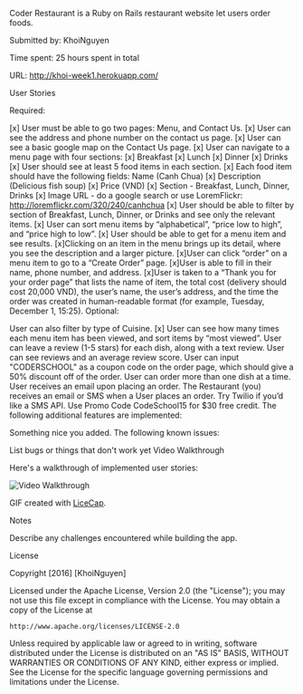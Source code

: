 Coder Restaurant is a Ruby on Rails restaurant website let users order foods.

Submitted by: KhoiNguyen

Time spent: 25 hours spent in total

URL: http://khoi-week1.herokuapp.com/

User Stories

Required:

[x] User must be able to go two pages: Menu, and Contact Us.
[x] User can see the address and phone number on the contact us page.
[x] User can see a basic google map on the Contact Us page.
[x] User can navigate to a menu page with four sections:
	[x] Breakfast
	[x] Lunch
	[x] Dinner
 	[x]	Drinks
[x] User should see at least 5 food items in each section.
[x] Each food item should have the following fields:
	 Name (Canh Chua)
	[x] Description (Delicious fish soup)
	[x] Price (VND)
	[x]	Section - Breakfast, Lunch, Dinner, Drinks
	[x]	Image URL - do a google search or use LoremFlickr: http://loremflickr.com/320/240/canhchua
 [x] User should be able to filter by section of Breakfast, Lunch, Dinner, or Drinks and see only the relevant items.
 [x] User can sort menu items by “alphabetical”, “price low to high”, and “price high to low”.
 [x] User should be able to get for a menu item and see results.
 [x]Clicking on an item in the menu brings up its detail, where you see the description and a larger picture.
 [x]User can click “order” on a menu item to go to a “Create Order” page.
 [x]User is able to fill in their name, phone number, and address.
 [x]User is taken to a “Thank you for your order page” that lists the name of item, the total cost (delivery should cost 20,000 VND), the user’s name, the user’s address, and the time the order was created in human-readable format (for example, Tuesday, December 1, 15:25).
Optional:

 User can also filter by type of Cuisine.
[x] User can see how many times each menu item has been viewed, and sort items by “most viewed”.
 User can leave a review (1-5 stars) for each dish, along with a text review.
 User can see reviews and an average review score.
 User can input "CODERSCHOOL" as a coupon code on the order page, which should give a 50% discount off of the order.
 User can order more than one dish at a time.
 User receives an email upon placing an order.
 The Restaurant (you) receives an email or SMS when a User places an order. Try Twilio if you’d like a SMS API. Use Promo Code CodeSchool15 for $30 free credit.
The following additional features are implemented:

 Something nice you added.
The following known issues:

List bugs or things that don't work yet
Video Walkthrough

Here's a walkthrough of implemented user stories:

![Video Walkthrough](demo.gif)

GIF created with [LiceCap](http://www.cockos.com/licecap/).

Notes

Describe any challenges encountered while building the app.

License

Copyright [2016] [KhoiNguyen]

Licensed under the Apache License, Version 2.0 (the "License");
you may not use this file except in compliance with the License.
You may obtain a copy of the License at

    http://www.apache.org/licenses/LICENSE-2.0

Unless required by applicable law or agreed to in writing, software
distributed under the License is distributed on an "AS IS" BASIS,
WITHOUT WARRANTIES OR CONDITIONS OF ANY KIND, either express or implied.
See the License for the specific language governing permissions and
limitations under the License.
